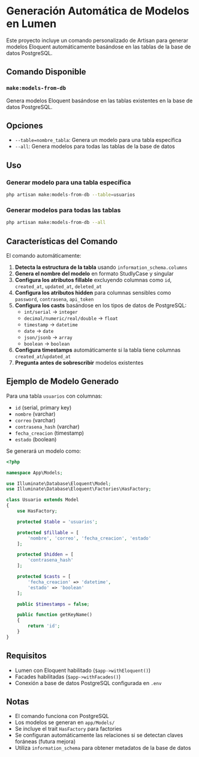 # Generación Automática de Modelos en Lumen

Este proyecto incluye un comando personalizado de Artisan para generar modelos Eloquent automáticamente basándose en las tablas de la base de datos PostgreSQL.

## Comando Disponible

### `make:models-from-db`

Genera modelos Eloquent basándose en las tablas existentes en la base de datos PostgreSQL.

## Opciones

-   `--table=nombre_tabla`: Genera un modelo para una tabla específica
-   `--all`: Genera modelos para todas las tablas de la base de datos

## Uso

### Generar modelo para una tabla específica

```bash
php artisan make:models-from-db --table=usuarios
```

### Generar modelos para todas las tablas

```bash
php artisan make:models-from-db --all
```

## Características del Comando

El comando automáticamente:

1. **Detecta la estructura de la tabla** usando `information_schema.columns`
2. **Genera el nombre del modelo** en formato StudlyCase y singular
3. **Configura los atributos fillable** excluyendo columnas como `id`, `created_at`, `updated_at`, `deleted_at`
4. **Configura los atributos hidden** para columnas sensibles como `password`, `contrasena`, `api_token`
5. **Configura los casts** basándose en los tipos de datos de PostgreSQL:
    - `int/serial` → `integer`
    - `decimal/numeric/real/double` → `float`
    - `timestamp` → `datetime`
    - `date` → `date`
    - `json/jsonb` → `array`
    - `boolean` → `boolean`
6. **Configura timestamps** automáticamente si la tabla tiene columnas `created_at`/`updated_at`
7. **Pregunta antes de sobrescribir** modelos existentes

## Ejemplo de Modelo Generado

Para una tabla `usuarios` con columnas:

-   `id` (serial, primary key)
-   `nombre` (varchar)
-   `correo` (varchar)
-   `contrasena_hash` (varchar)
-   `fecha_creacion` (timestamp)
-   `estado` (boolean)

Se generará un modelo como:

```php
<?php

namespace App\Models;

use Illuminate\Database\Eloquent\Model;
use Illuminate\Database\Eloquent\Factories\HasFactory;

class Usuario extends Model
{
    use HasFactory;

    protected $table = 'usuarios';

    protected $fillable = [
        'nombre', 'correo', 'fecha_creacion', 'estado'
    ];

    protected $hidden = [
        'contrasena_hash'
    ];

    protected $casts = [
        'fecha_creacion' => 'datetime',
        'estado' => 'boolean'
    ];

    public $timestamps = false;

    public function getKeyName()
    {
        return 'id';
    }
}
```

## Requisitos

-   Lumen con Eloquent habilitado (`$app->withEloquent()`)
-   Facades habilitadas (`$app->withFacades()`)
-   Conexión a base de datos PostgreSQL configurada en `.env`

## Notas

-   El comando funciona con PostgreSQL
-   Los modelos se generan en `app/Models/`
-   Se incluye el trait `HasFactory` para factories
-   Se configuran automáticamente las relaciones si se detectan claves foráneas (futura mejora)
-   Utiliza `information_schema` para obtener metadatos de la base de datos
